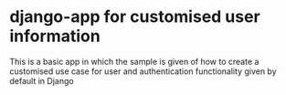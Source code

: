 # django-app for customised user information
This is a basic app in which the sample is given of how to create a customised use case for user and authentication functionality given by default in Django
